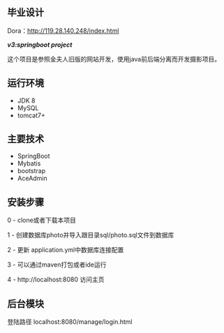 ## 毕业设计 
Dora：http://119.28.140.248/index.html

***v3:springboot project***


这个项目是参照金夫人旧版的网站开发，使用java前后端分离而开发摄影项目。

## 运行环境
- JDK 8
- MySQL
- tomcat7+

## 主要技术

- SpringBoot
- Mybatis
- bootstrap
- AceAdmin




## 安装步骤

0 - clone或者下载本项目

1 - 创建数据库photo并导入跟目录sql/photo.sql文件到数据库

2 - 更新 application.yml中数据库连接配置

3 - 可以通过maven打包或者ide运行

4 - http://localhost:8080 访问主页



## 后台模块

登陆路径 localhost:8080/manage/login.html

